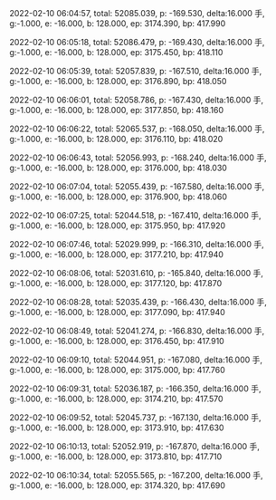 2022-02-10 06:04:57, total: 52085.039, p: -169.530, delta:16.000 手, g:-1.000, e: -16.000, b: 128.000, ep: 3174.390, bp: 417.990

2022-02-10 06:05:18, total: 52086.479, p: -169.430, delta:16.000 手, g:-1.000, e: -16.000, b: 128.000, ep: 3175.450, bp: 418.110

2022-02-10 06:05:39, total: 52057.839, p: -167.510, delta:16.000 手, g:-1.000, e: -16.000, b: 128.000, ep: 3176.890, bp: 418.050

2022-02-10 06:06:01, total: 52058.786, p: -167.430, delta:16.000 手, g:-1.000, e: -16.000, b: 128.000, ep: 3177.850, bp: 418.160

2022-02-10 06:06:22, total: 52065.537, p: -168.050, delta:16.000 手, g:-1.000, e: -16.000, b: 128.000, ep: 3176.110, bp: 418.020

2022-02-10 06:06:43, total: 52056.993, p: -168.240, delta:16.000 手, g:-1.000, e: -16.000, b: 128.000, ep: 3176.000, bp: 418.030

2022-02-10 06:07:04, total: 52055.439, p: -167.580, delta:16.000 手, g:-1.000, e: -16.000, b: 128.000, ep: 3176.900, bp: 418.060

2022-02-10 06:07:25, total: 52044.518, p: -167.410, delta:16.000 手, g:-1.000, e: -16.000, b: 128.000, ep: 3175.950, bp: 417.920

2022-02-10 06:07:46, total: 52029.999, p: -166.310, delta:16.000 手, g:-1.000, e: -16.000, b: 128.000, ep: 3177.210, bp: 417.940

2022-02-10 06:08:06, total: 52031.610, p: -165.840, delta:16.000 手, g:-1.000, e: -16.000, b: 128.000, ep: 3177.120, bp: 417.870

2022-02-10 06:08:28, total: 52035.439, p: -166.430, delta:16.000 手, g:-1.000, e: -16.000, b: 128.000, ep: 3177.090, bp: 417.940

2022-02-10 06:08:49, total: 52041.274, p: -166.830, delta:16.000 手, g:-1.000, e: -16.000, b: 128.000, ep: 3176.450, bp: 417.910

2022-02-10 06:09:10, total: 52044.951, p: -167.080, delta:16.000 手, g:-1.000, e: -16.000, b: 128.000, ep: 3175.000, bp: 417.760

2022-02-10 06:09:31, total: 52036.187, p: -166.350, delta:16.000 手, g:-1.000, e: -16.000, b: 128.000, ep: 3174.210, bp: 417.570

2022-02-10 06:09:52, total: 52045.737, p: -167.130, delta:16.000 手, g:-1.000, e: -16.000, b: 128.000, ep: 3173.910, bp: 417.630

2022-02-10 06:10:13, total: 52052.919, p: -167.870, delta:16.000 手, g:-1.000, e: -16.000, b: 128.000, ep: 3173.810, bp: 417.710

2022-02-10 06:10:34, total: 52055.565, p: -167.200, delta:16.000 手, g:-1.000, e: -16.000, b: 128.000, ep: 3174.320, bp: 417.690